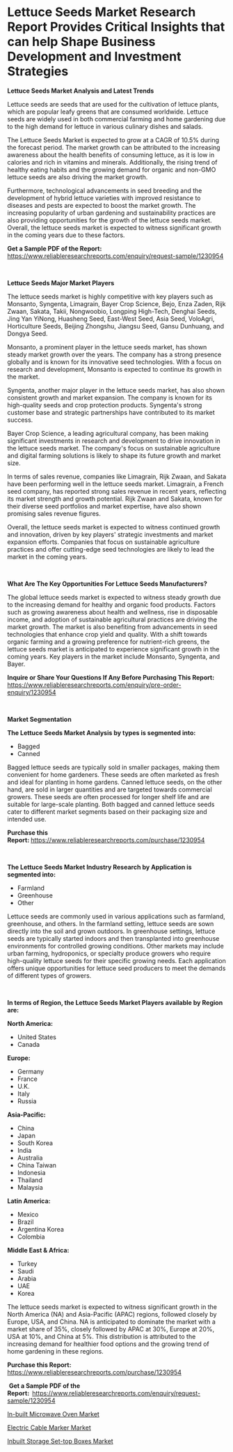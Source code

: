 <p><h1>Lettuce Seeds Market Research Report Provides Critical Insights that can help Shape Business Development and Investment Strategies</h1></p><p><strong>Lettuce Seeds Market Analysis and Latest Trends</strong></p>
<p><p>Lettuce seeds are seeds that are used for the cultivation of lettuce plants, which are popular leafy greens that are consumed worldwide. Lettuce seeds are widely used in both commercial farming and home gardening due to the high demand for lettuce in various culinary dishes and salads.</p><p>The Lettuce Seeds Market is expected to grow at a CAGR of 10.5% during the forecast period. The market growth can be attributed to the increasing awareness about the health benefits of consuming lettuce, as it is low in calories and rich in vitamins and minerals. Additionally, the rising trend of healthy eating habits and the growing demand for organic and non-GMO lettuce seeds are also driving the market growth.</p><p>Furthermore, technological advancements in seed breeding and the development of hybrid lettuce varieties with improved resistance to diseases and pests are expected to boost the market growth. The increasing popularity of urban gardening and sustainability practices are also providing opportunities for the growth of the lettuce seeds market. Overall, the lettuce seeds market is expected to witness significant growth in the coming years due to these factors.</p></p>
<p><strong>Get a Sample PDF of the Report:&nbsp;</strong> <a href="https://www.reliableresearchreports.com/enquiry/request-sample/1230954">https://www.reliableresearchreports.com/enquiry/request-sample/1230954</a></p>
<p>&nbsp;</p>
<p><strong>Lettuce Seeds Major Market Players</strong></p>
<p><p>The lettuce seeds market is highly competitive with key players such as Monsanto, Syngenta, Limagrain, Bayer Crop Science, Bejo, Enza Zaden, Rijk Zwaan, Sakata, Takii, Nongwoobio, Longping High-Tech, Denghai Seeds, Jing Yan YiNong, Huasheng Seed, East-West Seed, Asia Seed, VoloAgri, Horticulture Seeds, Beijing Zhongshu, Jiangsu Seed, Gansu Dunhuang, and Dongya Seed.</p><p>Monsanto, a prominent player in the lettuce seeds market, has shown steady market growth over the years. The company has a strong presence globally and is known for its innovative seed technologies. With a focus on research and development, Monsanto is expected to continue its growth in the market.</p><p>Syngenta, another major player in the lettuce seeds market, has also shown consistent growth and market expansion. The company is known for its high-quality seeds and crop protection products. Syngenta's strong customer base and strategic partnerships have contributed to its market success.</p><p>Bayer Crop Science, a leading agricultural company, has been making significant investments in research and development to drive innovation in the lettuce seeds market. The company's focus on sustainable agriculture and digital farming solutions is likely to shape its future growth and market size.</p><p>In terms of sales revenue, companies like Limagrain, Rijk Zwaan, and Sakata have been performing well in the lettuce seeds market. Limagrain, a French seed company, has reported strong sales revenue in recent years, reflecting its market strength and growth potential. Rijk Zwaan and Sakata, known for their diverse seed portfolios and market expertise, have also shown promising sales revenue figures.</p><p>Overall, the lettuce seeds market is expected to witness continued growth and innovation, driven by key players' strategic investments and market expansion efforts. Companies that focus on sustainable agriculture practices and offer cutting-edge seed technologies are likely to lead the market in the coming years.</p></p>
<p>&nbsp;</p>
<p><strong>What Are The Key Opportunities For Lettuce Seeds Manufacturers?</strong></p>
<p><p>The global lettuce seeds market is expected to witness steady growth due to the increasing demand for healthy and organic food products. Factors such as growing awareness about health and wellness, rise in disposable income, and adoption of sustainable agricultural practices are driving the market growth. The market is also benefiting from advancements in seed technologies that enhance crop yield and quality. With a shift towards organic farming and a growing preference for nutrient-rich greens, the lettuce seeds market is anticipated to experience significant growth in the coming years. Key players in the market include Monsanto, Syngenta, and Bayer.</p></p>
<p><strong>Inquire or Share Your Questions If Any Before Purchasing This Report:</strong> <a href="https://www.reliableresearchreports.com/enquiry/pre-order-enquiry/1230954">https://www.reliableresearchreports.com/enquiry/pre-order-enquiry/1230954</a></p>
<p>&nbsp;</p>
<p><strong>Market Segmentation</strong></p>
<p><strong>The Lettuce Seeds Market Analysis by types is segmented into:</strong></p>
<p><ul><li>Bagged</li><li>Canned</li></ul></p>
<p><p>Bagged lettuce seeds are typically sold in smaller packages, making them convenient for home gardeners. These seeds are often marketed as fresh and ideal for planting in home gardens. Canned lettuce seeds, on the other hand, are sold in larger quantities and are targeted towards commercial growers. These seeds are often processed for longer shelf life and are suitable for large-scale planting. Both bagged and canned lettuce seeds cater to different market segments based on their packaging size and intended use.</p></p>
<p><strong>Purchase this Report:&nbsp;</strong><a href="https://www.reliableresearchreports.com/purchase/1230954">https://www.reliableresearchreports.com/purchase/1230954</a></p>
<p>&nbsp;</p>
<p><strong>The Lettuce Seeds Market Industry Research by Application is segmented into:</strong></p>
<p><ul><li>Farmland</li><li>Greenhouse</li><li>Other</li></ul></p>
<p><p>Lettuce seeds are commonly used in various applications such as farmland, greenhouse, and others. In the farmland setting, lettuce seeds are sown directly into the soil and grown outdoors. In greenhouse settings, lettuce seeds are typically started indoors and then transplanted into greenhouse environments for controlled growing conditions. Other markets may include urban farming, hydroponics, or specialty produce growers who require high-quality lettuce seeds for their specific growing needs. Each application offers unique opportunities for lettuce seed producers to meet the demands of different types of growers.</p></p>
<p>&nbsp;</p>
<p><strong>In terms of Region, the Lettuce Seeds Market Players available by Region are:</strong></p>
<p>
    <p> <strong> North America: </strong>
        <ul>
            <li>United States</li>
            <li>Canada</li>
        </ul>
        </p> 
    <p> <strong> Europe: </strong>
        <ul>
            <li>Germany</li>
            <li>France</li>
            <li>U.K.</li>
            <li>Italy</li>
            <li>Russia</li>
        </ul>
        </p> 
    <p> <strong> Asia-Pacific: </strong>
        <ul>
            <li>China</li>
            <li>Japan</li>
            <li>South Korea</li>
            <li>India</li>
            <li>Australia</li>
            <li>China Taiwan</li>
            <li>Indonesia</li>
            <li>Thailand</li>
            <li>Malaysia</li>
        </ul>
        </p> 
    <p> <strong> Latin America: </strong>
        <ul>
            <li>Mexico</li>
            <li>Brazil</li>
            <li>Argentina Korea</li>
            <li>Colombia</li>
        </ul>
        </p> 
    <p> <strong> Middle East & Africa: </strong>
        <ul>
            <li>Turkey</li>
            <li>Saudi</li>
            <li>Arabia</li>
            <li>UAE</li>
            <li>Korea</li>
        </ul>
    </p>
    </p>
<p><p>The lettuce seeds market is expected to witness significant growth in the North America (NA) and Asia-Pacific (APAC) regions, followed closely by Europe, USA, and China. NA is anticipated to dominate the market with a market share of 35%, closely followed by APAC at 30%, Europe at 20%, USA at 10%, and China at 5%. This distribution is attributed to the increasing demand for healthier food options and the growing trend of home gardening in these regions.</p></p>
<p><strong>Purchase this Report: </strong><a href="https://www.reliableresearchreports.com/purchase/1230954">https://www.reliableresearchreports.com/purchase/1230954</a></p>
<p>&nbsp;<strong>Get a Sample PDF of the Report:&nbsp;&nbsp;</strong><a href="https://www.reliableresearchreports.com/enquiry/request-sample/1230954">https://www.reliableresearchreports.com/enquiry/request-sample/1230954</a></p>
<p><strong></strong></p>
<p><p><a href="https://view.publitas.com/reportprime-1/in-built-microwave-oven-market-research-report-forecasted-for-period-from-2024-2031-by-market-type-market-application-and-region/">In-built Microwave Oven Market</a></p><p><a href="https://view.publitas.com/reportprime-1/electric-cable-marker-market-size-furnishes-valuable-information-encompassing-market-share-market-trends-and-projections-spanning-from-2024-to-2031/">Electric Cable Marker Market</a></p><p><a href="https://view.publitas.com/reportprime-1/inbuilt-storage-set-top-boxes-market-furnish-information-about-market-size-market-share-market-dynamics-and-projections-spanning-from-2024-to-2031/">Inbuilt Storage Set-top Boxes Market</a></p></p>
